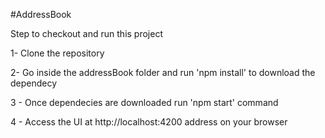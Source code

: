 #AddressBook

Step to checkout and run this project

1- Clone the repository

2- Go inside the addressBook folder and run 'npm install' to download the dependecy

3 - Once dependecies are downloaded run 'npm start' command

4 - Access the UI at http://localhost:4200 address on your browser
